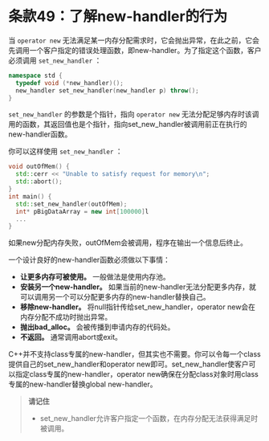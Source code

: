 # 条款49：了解new-handler的行为

当 `operator new` 无法满足某一内存分配需求时，它会抛出异常，在此之前，它会先调用一个客户指定的错误处理函数，即new-handler。为了指定这个函数，客户必须调用 `set_new_handler` ：

```cpp
namespace std {
  typedef void (*new_handler)();
  new_handler set_new_handler(new_handler p) throw();
}
```

`set_new_handler` 的参数是个指针，指向 `operator new` 无法分配足够内存时该调用的函数，其返回值也是个指针，指向set_new_handler被调用前正在执行的new-handler函数。

你可以这样使用 `set_new_handler` ：

```cpp
void outOfMem() {
  std::cerr << "Unable to satisfy request for memory\n";
  std::abort();
}
int main() {
  std::set_new_handler(outOfMem);
  int* pBigDataArray = new int[100000]l
  ...
}
```

如果new分配内存失败，outOfMem会被调用，程序在输出一个信息后终止。

一个设计良好的new-handler函数必须做以下事情：

- **让更多内存可被使用。** 一般做法是使用内存池。
- **安装另一个new-handler。** 如果当前的new-handler无法分配更多内存，就可以调用另一个可以分配更多内存的new-handler替换自己。
- **移除new-handler。** 将null指针传给set_new_handler，operator new会在内存分配不成功时抛出异常。
- **抛出bad_alloc。** 会被传播到申请内存的代码处。
- **不返回。** 通常调用abort或exit。

C++并不支持class专属的new-handler，但其实也不需要。你可以令每一个class提供自己的set_new_handler和operator new即可。set_new_handler使客户可以指定class专属的new-handler，operator new确保在分配class对象时用class专属的new-handler替换global new-handler。

> **请记住**
>
> - set_new_handler允许客户指定一个函数，在内存分配无法获得满足时被调用。